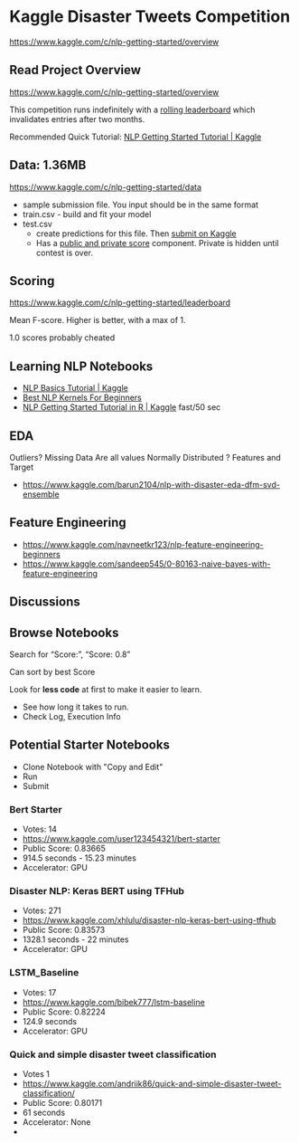 # Kaggle Disaster Tweets Competition

https://www.kaggle.com/c/nlp-getting-started/overview

## Read Project Overview

https://www.kaggle.com/c/nlp-getting-started/overview

This competition runs indefinitely with a  [rolling leaderboard](https://www.kaggle.com/c/titanic/discussion/6240)  which invalidates entries after two months.

Recommended Quick Tutorial: [NLP Getting Started Tutorial | Kaggle](https://www.kaggle.com/philculliton/nlp-getting-started-tutorial)

## Data: 1.36MB

https://www.kaggle.com/c/nlp-getting-started/data

- sample submission file. You input should be in the same format
- train.csv - build and fit your model
- test.csv
  - create predictions for this file. Then [submit on Kaggle](https://www.kaggle.com/c/nlp-getting-started/submit)
  - Has a [public and private score](https://www.kaggle.com/c/nlp-getting-started/leaderboard) component. Private is hidden until contest is over.

## Scoring

https://www.kaggle.com/c/nlp-getting-started/leaderboard

Mean F-score.  Higher is better, with a max of 1.

1.0 scores probably cheated

## Learning NLP Notebooks

- [NLP Basics Tutorial | Kaggle](https://www.kaggle.com/frankmollard/nlp-basics-tutorial)
- [Best NLP Kernels For Beginners](https://www.kaggle.com/c/nlp-getting-started/discussion/134890)
- [NLP Getting Started Tutorial in R | Kaggle](https://www.kaggle.com/wrrosa/nlp-getting-started-tutorial-in-r/comments) fast/50 sec

## EDA

Outliers?
Missing Data
Are all values Normally Distributed ?
  Features and Target

- https://www.kaggle.com/barun2104/nlp-with-disaster-eda-dfm-svd-ensemble


## Feature Engineering

- https://www.kaggle.com/navneetkr123/nlp-feature-engineering-beginners
- https://www.kaggle.com/sandeep545/0-80163-naive-bayes-with-feature-engineering

## Discussions

## Browse Notebooks

Search for “Score:”, “Score: 0.8”

Can sort by best Score

Look for **less code** at first to make it easier to learn.

- See how long it takes to run.
- Check Log, Execution Info

## Potential Starter Notebooks

- Clone Notebook with "Copy and Edit"
- Run
- Submit

### Bert Starter

- Votes: 14
- https://www.kaggle.com/user123454321/bert-starter
- Public Score: 0.83665
- 914.5 seconds - 15.23 minutes
- Accelerator:  GPU

### Disaster NLP: Keras BERT using TFHub

- Votes: 271
- https://www.kaggle.com/xhlulu/disaster-nlp-keras-bert-using-tfhub
- Public Score: 0.83573
- 1328.1 seconds - 22 minutes 
- Accelerator:  GPU

### LSTM_Baseline

- Votes: 17
- https://www.kaggle.com/bibek777/lstm-baseline
- Public Score: 0.82224
- 124.9 seconds
- Accelerator: GPU

### Quick and simple disaster tweet classification

- Votes 1
- https://www.kaggle.com/andriik86/quick-and-simple-disaster-tweet-classification/
- Public Score: 0.80171
- 61 seconds
- Accelerator: None
- 
